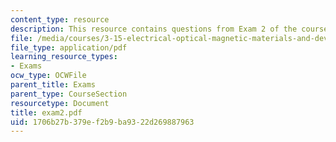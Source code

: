 ```yaml
---
content_type: resource
description: This resource contains questions from Exam 2 of the course.
file: /media/courses/3-15-electrical-optical-magnetic-materials-and-devices-fall-2006/1706b27b379ef2b9ba9322d269887963_exam2.pdf
file_type: application/pdf
learning_resource_types:
- Exams
ocw_type: OCWFile
parent_title: Exams
parent_type: CourseSection
resourcetype: Document
title: exam2.pdf
uid: 1706b27b-379e-f2b9-ba93-22d269887963
---
```


